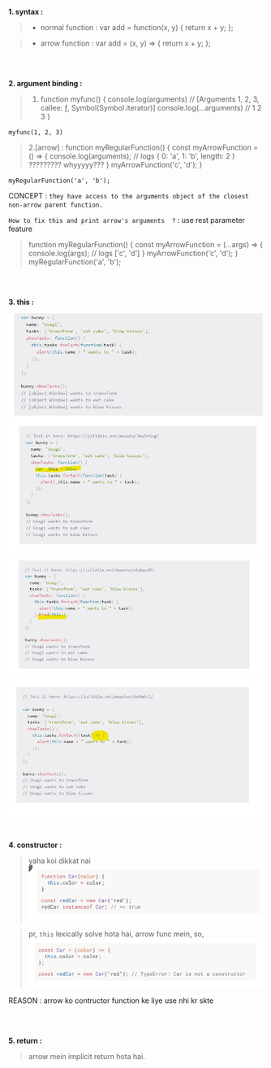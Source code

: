  
**1. syntax :**
>*  normal function :  var add = function(x, y) {
                                     return x + y;
                       };


>*  arrow function :  var add = (x, y) => {
                            return x + y;
                       };



<br>
<br>

**2. argument binding :** 


>1. function myfunc() {
    console.log(arguments)    // [Arguments 1, 2, 3, callee: ƒ, Symbol(Symbol.iterator)]
    console.log(...arguments) //  1 2 3
}

    myfunc(1, 2, 3) 

    
>2.[arrow] :
    function myRegularFunction() {
        const myArrowFunction = () => {
            console.log(arguments);     // logs { 0: 'a', 1: 'b', length: 2 } ????????? whyyyyy??? 
        }
        myArrowFunction('c', 'd');
    } 

    myRegularFunction('a', 'b');

CONCEPT : `they have access to the arguments object of the closest non-arrow parent function.`




`How to fix this and print arrow's arguments  ?` : use rest parameter feature 
>function myRegularFunction() {
    const myArrowFunction = (...args) => {
        console.log(args);         // logs ['c', 'd']
    }
    myArrowFunction('c', 'd');
}
myRegularFunction('a', 'b'); 

<br>
<br>

**3. this :**

![](/bootstrapsImages/arrow_this1.jpg)
![](/bootstrapsImages/arrow_this2.jpg)
![](/bootstrapsImages/arrow_this3.jpg)
![](/bootstrapsImages/arrow_this4.jpg)

<br>

**4. constructor :**  

> yaha koi dikkat nai
![](/bootstrapsImages/arrow_constructor1.jpg)

> pr, `this` lexically solve hota hai, arrow func mein, so, 
![](/bootstrapsImages/arrow_constructor2.jpg)

REASON : arrow ko contructor function ke liye use nhi kr skte
    
<br>
<br>

**5. return :** 
> arrow mein implicit return hota hai.
